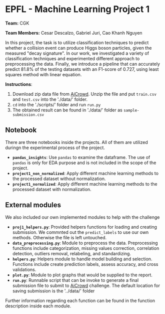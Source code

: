 # EPFL - Machine Learning Project 1 

**Team:** CGK

**Team Members:** Cesar Descalzo, Gabriel Juri, Cao Khanh Nguyen

In this project, the task is to utilize classification techniques to predict whether a collision event can produce Higgs boson particles, given the measured "decay signature". In our work, we investigated a variety of classification techniques and experimented different approach to preprocessing the data. Finally, we introduce a pipeline that can accurately predict 81.8% of the testing datasets with an F1-score of 0.727, using least squares method with linear equation.

**Instructions**:
1. Download zip data file from [AiCrowd](https://www.aicrowd.com/challenges/epfl-machine-learning-higgs). Unzip the file and put `train.csv` and `test.csv` into the './data/' folder.
2. `cd` into the './scripts/' folder and run `run.py`
3. The obtained result can be found in './data/' folder as `sample-submission.csv`

## Notebook

There are three notebooks inside the projects. All of them are utilized duringn the experimental process of the project.
- **`pandas_insights`**: Use `pandas` to examine the dataframe. The use of `pandas` is only for EDA purpose and is not included in the scope of the project.
- **`project1_non_normalized`**: Apply different machine learning methods to the processed dataset without normalization.
- **`project1_normalized`**: Apply different machine learning methods to the processed dataset with normalization.

## External modules

We also included our own implemented modules to help with the challenge

- **`proj1_helpers.py`**: Provided helpers functions for loading and creating submission. We commnted out the `predict_labels` to use our own methods. Otherwise the file is left untouched.
- **`data_preprocessing.py`**: Module to preprocess the data. Preprocessing functions include categorization, missing values correction, correlation detection, outliers removal, relabeling, and standardizing.
- **`helpers.py`**: Helpers module to handle model building and selection. Functions include create prediction labels, assess accuracy, and cross validations.
- **`plot.py`**: Module to plot graphs that would be supplied to the report.
- **`run.py`**: Runnable script that can be invoke to generate a final submission file to submit to [AiCrowd](https://www.aicrowd.com/challenges/epfl-machine-learning-higgs) challenge. The default location for saving submission is the '../data/' folder

Further information regarding each function can be found in the function description inside each module.
